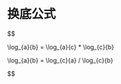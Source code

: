 # 换底公式




$$

\log_{a}{b} = \log_{a}{c} * \log_{c}{b}  

\log_{a}{b} = \log_{c}{a} / \log_{c}{b}


$$